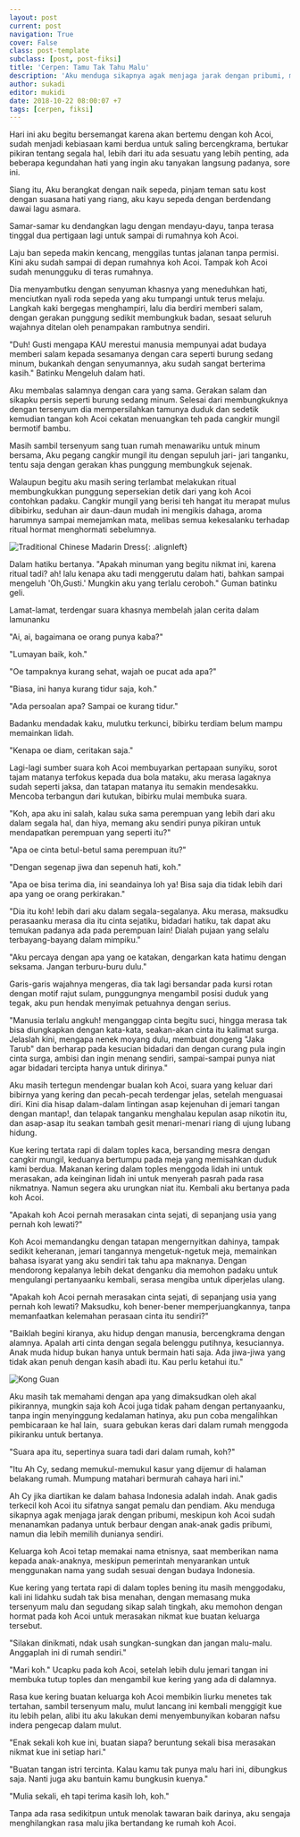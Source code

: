 ```yaml
---
layout: post
current: post
navigation: True
cover: False
class: post-template
subclass: [post, post-fiksi]
title: 'Cerpen: Tamu Tak Tahu Malu'
description: 'Aku menduga sikapnya agak menjaga jarak dengan pribumi, meskipun koh Acoi sudah menanamkan padanya untuk berbaur dengan anak-anak gadis pribumi, namun dia lebih memilih dunianya sendiri'
author: sukadi
editor: mukidi
date: 2018-10-22 08:00:07 +7
tags: [cerpen, fiksi]
---
```


Hari ini aku begitu bersemangat karena akan bertemu dengan koh Acoi, sudah menjadi kebiasaan kami berdua untuk saling bercengkrama, bertukar pikiran tentang segala hal, lebih dari itu ada sesuatu yang lebih penting, ada beberapa kegundahan hati yang ingin aku tanyakan langsung padanya, sore ini.

Siang itu, Aku berangkat dengan naik sepeda, pinjam teman satu kost dengan suasana hati yang riang, aku kayu sepeda dengan berdendang dawai lagu asmara.

Samar-samar ku dendangkan lagu dengan mendayu-dayu, tanpa terasa tinggal dua pertigaan lagi untuk sampai di rumahnya koh Acoi.

Laju ban sepeda makin kencang, menggilas tuntas jalanan tanpa permisi. Kini aku sudah sampai di depan rumahnya koh Acoi. Tampak koh Acoi sudah menungguku di teras rumahnya.

Dia menyambutku dengan senyuman khasnya yang meneduhkan hati, menciutkan nyali roda sepeda yang aku tumpangi untuk terus melaju. Langkah kaki bergegas menghampiri, lalu dia berdiri memberi salam, dengan gerakan punggung sedikit membungkuk badan, sesaat seluruh wajahnya ditelan oleh penampakan rambutnya sendiri.

"Duh! Gusti mengapa KAU merestui manusia mempunyai adat budaya memberi salam kepada sesamanya dengan cara seperti burung sedang minum, bukankah dengan senyumannya, aku sudah sangat berterima kasih." Batinku Mengeluh dalam hati.

Aku membalas salamnya dengan cara yang sama. Gerakan salam dan sikapku persis seperti burung sedang minum. Selesai dari membungkuknya dengan tersenyum dia mempersilahkan tamunya duduk dan sedetik kemudian tangan koh Acoi cekatan menuangkan teh pada cangkir mungil bermotif bambu.

Masih sambil tersenyum sang tuan rumah menawariku untuk minum bersama, Aku pegang cangkir mungil itu dengan sepuluh jari- jari tanganku, tentu saja dengan gerakan khas punggung membungkuk sejenak.

Walaupun begitu aku masih sering terlambat melakukan ritual membungkukkan punggung sepersekian detik dari yang koh Acoi contohkan padaku. Cangkir mungil yang berisi teh hangat itu merapat mulus dibibirku, seduhan air daun-daun mudah ini mengikis dahaga, aroma harumnya sampai memejamkan mata, melibas semua kekesalanku terhadap ritual hormat menghormati sebelumnya.

![Traditional Chinese Madarin Dress](https://16.redchinesedress.com/wp-content/uploads/2016/07/MLZS-16240A-Flok-pattern-blue-traditional-Chinese-long-mandarin-collar-dress-004.jpg){: .alignleft}

Dalam hatiku bertanya. "Apakah minuman yang begitu nikmat ini, karena ritual tadi? ah! lalu kenapa aku tadi menggerutu dalam hati, bahkan sampai mengeluh 'Oh,Gusti.' Mungkin aku yang terlalu ceroboh." Guman batinku geli.

Lamat-lamat, terdengar suara khasnya membelah jalan cerita dalam lamunanku

"Ai, ai, bagaimana oe orang punya kaba?"

"Lumayan baik, koh."

"Oe tampaknya kurang sehat, wajah oe pucat ada apa?"

"Biasa, ini hanya kurang tidur saja, koh."

"Ada persoalan apa? Sampai oe kurang tidur."

Badanku mendadak kaku, mulutku terkunci, bibirku terdiam belum mampu memainkan lidah.

"Kenapa oe diam, ceritakan saja."

Lagi-lagi sumber suara koh Acoi membuyarkan pertapaan sunyiku, sorot tajam matanya terfokus kepada dua bola mataku, aku merasa lagaknya sudah seperti jaksa, dan tatapan matanya itu semakin mendesakku. Mencoba terbangun dari kutukan, bibirku mulai membuka suara.

"Koh, apa aku ini salah, kalau suka sama perempuan yang lebih dari aku dalam segala hal, dan hiya, memang aku sendiri punya pikiran untuk mendapatkan perempuan yang seperti itu?"

"Apa oe cinta betul-betul sama perempuan itu?"

"Dengan segenap jiwa dan sepenuh hati, koh."

"Apa oe bisa terima dia, ini seandainya loh ya! Bisa saja dia tidak lebih dari apa yang oe orang perkirakan."

"Dia itu koh! lebih dari aku dalam segala-segalanya. Aku merasa, maksudku perasaanku merasa dia itu cinta sejatiku, bidadari hatiku, tak dapat aku temukan padanya ada pada perempuan lain! Dialah pujaan yang selalu terbayang-bayang dalam mimpiku."

"Aku percaya dengan apa yang oe katakan, dengarkan kata hatimu dengan seksama. Jangan terburu-buru dulu."

Garis-garis wajahnya mengeras, dia tak lagi bersandar pada kursi rotan dengan motif rajut sulam, punggungnya mengambil posisi duduk yang tegak, aku pun hendak menyimak petuahnya dengan serius.

"Manusia terlalu angkuh! menganggap cinta begitu suci, hingga merasa tak bisa diungkapkan dengan kata-kata, seakan-akan cinta itu kalimat surga. Jelaslah kini, mengapa nenek moyang dulu, membuat dongeng "Jaka Tarub" dan berharap pada kesucian bidadari dan dengan curang pula ingin cinta surga, ambisi dan ingin menang sendiri, sampai-sampai punya niat agar bidadari tercipta hanya untuk dirinya."

Aku masih tertegun mendengar bualan koh Acoi, suara yang keluar dari bibirnya yang kering dan pecah-pecah terdengar jelas, setelah menguasai diri. Kini dia hisap dalam-dalam lintingan asap kejenuhan di jemari tangan dengan mantap!, dan telapak tanganku menghalau kepulan asap nikotin itu, dan asap-asap itu seakan tambah gesit menari-menari riang di ujung lubang hidung.

Kue kering tertata rapi di dalam toples kaca, bersanding mesra dengan cangkir mungil, keduanya bertumpu pada meja yang memisahkan duduk kami berdua. Makanan kering dalam toples menggoda lidah ini untuk merasakan, ada keinginan lidah ini untuk menyerah pasrah pada rasa nikmatnya. Namun segera aku urungkan niat itu. Kembali aku bertanya pada koh Acoi.

"Apakah koh Acoi pernah merasakan cinta sejati, di sepanjang usia yang pernah koh lewati?"

Koh Acoi memandangku dengan tatapan mengernyitkan dahinya, tampak sedikit keheranan, jemari tangannya mengetuk-ngetuk meja, memainkan bahasa isyarat yang aku sendiri tak tahu apa maknanya. Dengan mendorong kepalanya lebih dekat denganku dia memohon padaku untuk mengulangi pertanyaanku kembali, serasa mengiba untuk diperjelas ulang.

"Apakah koh Acoi pernah merasakan cinta sejati, di sepanjang usia yang pernah koh lewati? Maksudku, koh bener-bener memperjuangkannya, tanpa memanfaatkan kelemahan perasaan cinta itu sendiri?"

"Baiklah begini kiranya, aku hidup dengan manusia, bercengkrama dengan alamnya. Apalah arti cinta dengan segala belenggu putihnya, kesuciannya. Anak muda hidup bukan hanya untuk bermain hati saja. Ada jiwa-jiwa yang tidak akan penuh dengan kasih abadi itu. Kau perlu ketahui itu."

![Kong Guan](https://img.jakpost.net/c/2018/06/15/2018_06_15_47668_1529037885._large.jpg)

Aku masih tak memahami dengan apa yang dimaksudkan oleh akal pikirannya, mungkin saja koh Acoi juga tidak paham dengan pertanyaanku, tanpa ingin menyinggung kedalaman hatinya, aku pun coba mengalihkan pembicaraan ke hal lain, 
suara gebukan keras dari dalam rumah menggoda pikiranku untuk bertanya.

"Suara apa itu, sepertinya suara tadi dari dalam rumah, koh?"

"Itu Ah Cy, sedang memukul-memukul kasur yang dijemur di halaman belakang rumah. Mumpung matahari bermurah cahaya hari ini."

Ah Cy jika diartikan ke dalam bahasa Indonesia adalah indah. Anak gadis terkecil koh Acoi itu sifatnya sangat pemalu dan pendiam. Aku menduga sikapnya agak menjaga jarak dengan pribumi, meskipun koh Acoi sudah menanamkan padanya untuk berbaur dengan anak-anak gadis pribumi, namun dia lebih memilih dunianya sendiri.

Keluarga koh Acoi tetap memakai nama etnisnya, saat memberikan nama kepada anak-anaknya, meskipun pemerintah menyarankan untuk menggunakan nama yang sudah sesuai dengan budaya Indonesia.

Kue kering yang tertata rapi di dalam toples bening itu masih menggodaku, kali ini lidahku sudah tak bisa menahan, dengan memasang muka tersenyum malu dan segudang sikap salah tingkah, aku memohon dengan hormat pada koh Acoi untuk merasakan nikmat kue buatan keluarga tersebut.

"Silakan dinikmati, ndak usah sungkan-sungkan dan jangan malu-malu. Anggaplah ini di rumah sendiri."

"Mari koh." Ucapku pada koh Acoi, setelah lebih dulu jemari tangan ini membuka tutup toples dan mengambil kue kering yang ada di dalamnya.

Rasa kue kering buatan keluarga koh Acoi membikin liurku menetes tak tertahan, sambil tersenyum malu, mulut lancang ini kembali menggigit kue itu lebih pelan, alibi itu aku lakukan demi menyembunyikan kobaran nafsu indera pengecap dalam mulut.

"Enak sekali koh kue ini, buatan siapa? beruntung sekali bisa merasakan nikmat kue ini setiap hari."

"Buatan tangan istri tercinta. Kalau kamu tak punya malu hari ini, dibungkus saja. Nanti juga aku bantuin kamu bungkusin kuenya."

"Mulia sekali, eh tapi terima kasih loh, koh."

Tanpa ada rasa sedikitpun untuk menolak tawaran baik darinya, aku sengaja menghilangkan rasa malu jika bertandang ke rumah koh Acoi.